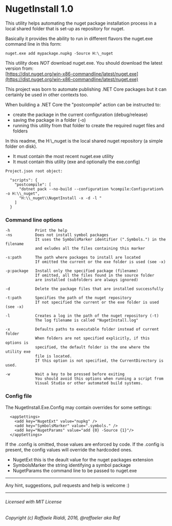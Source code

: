 # NugetInstall 1.0
This utility helps automating the nuget package installation process in a local
shared folder that is set-up as repository for nuget.

Basically it provides the ability to run in different flavors the nuget.exe command
line in this form:
~~~~
nuget.exe add mypackage.nupkg -Source H:\_nuget
~~~~
This utility does *NOT* download nuget.exe. You should download the latest version from:    
[https://dist.nuget.org/win-x86-commandline/latest/nuget.exe](https://dist.nuget.org/win-x86-commandline/latest/nuget.exe)


This project was born to automate publishing .NET Core packages but it can
certainly be used in other contexts too.

When building a .NET Core the "postcompile" action can be instructed to:
* create the package in the current configuration (debug/release)
* saving the package in a folder (-o)
* running this utility from that folder to create the required nuget files and folders

In this readme, the H:\\_nuget is the local shared nuget repository (a simple folder on disk).
* It must contain the most recent nuget.exe utility
* It must contain this utility (exe and optionally the exe.config)

~~~~
Project.json root object:

  "scripts": {
    "postcompile": [
      "dotnet pack --no-build --configuration %compile:Configuration% -o H:\\_nuget",
      "H:\\_nuget\\NugetInstall -x -d -l "
    ]
  }
~~~~

### Command line options
~~~~
-h           Print the help
-ns          Does not install symbol packages
             It uses the SymbolsMarker identifier (".Symbols.") in the filename
             and exludes all the files containing this marker
		      
-s:path      The path where packages to install are located
             If omitted the current or the exe folder is used (see -x)
			  
-p:package   Install only the specified package (filename)
             If omitted, all the files found in the source folder
             are installed (subfolders are always ignored)
			  
-d           Delete the package files that are installed successfully
			  
-t:path      Specifies the path of the nuget repository
             If not specified the current or the exe folder is used (see -x)

-l           Creates a log in the path of the nuget repository (-t)
             The log filename is called "NugetInstall.log"

-x           Defaults paths to executable folder instead of current folder
             When folders are not specified explicitly, if this options is
             specified, the default folder is the one where the utility exe
             file is located.
             If this option is not specified, the CurrentDirectory is used.

-w           Wait a key to be pressed before exiting
             You should avoid this options when running a script from
             Visual Studio or other automated build systems.
~~~~

### Config file
The NugetInstall.Exe.Config may contain overrides for some settings:
````
  <appSettings>
    <add key="NugetExt" value="nupkg" />
    <add key="SymbolsMarker" value=".symbols." />
    <add key="NugetParams" value="add {0} -Source {1}"/>
  </appSettings>
````
If the .config is omitted, those values are enforced by code.
If the .config is present, the config values will override the hardcoded ones.
* NugetExt        this is the deault value for the nuget packages extension
* SymbolsMarker   the string identifying a symbol package
* NugetParams     the command line to be passed to nuget.exe

* * * 
Any hint, suggestions, pull requests and help is welcome :)

* * *
###### Licensed with MIT License
###### Copyright (c) Raffaele Rialdi, 2016, @raffaeler aka Raf
